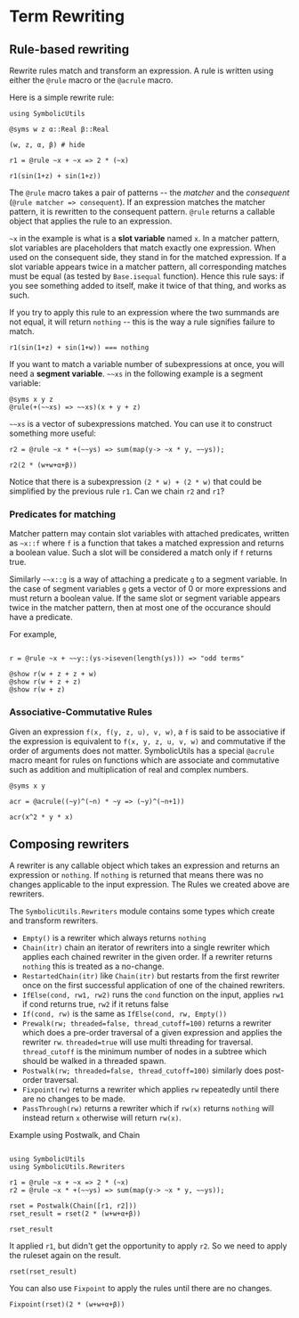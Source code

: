 # Term Rewriting

## Rule-based rewriting

Rewrite rules match and transform an expression. A rule is written using either the `@rule` macro or the `@acrule` macro.

Here is a simple rewrite rule:

```julia:rewrite1
using SymbolicUtils

@syms w z α::Real β::Real

(w, z, α, β) # hide

r1 = @rule ~x + ~x => 2 * (~x)

r1(sin(1+z) + sin(1+z))
```

The `@rule` macro takes a pair of patterns -- the _matcher_ and the _consequent_ (`@rule matcher => consequent`). If an expression matches the matcher pattern, it is rewritten to the consequent pattern. `@rule` returns a callable object that applies the rule to an expression.

`~x` in the example is what is a **slot variable** named `x`. In a matcher pattern, slot variables are placeholders that match exactly one expression. When used on the consequent side, they stand in for the matched expression. If a slot variable appears twice in a matcher pattern, all corresponding matches must be equal (as tested by `Base.isequal` function). Hence this rule says: if you see something added to itself, make it twice of that thing, and works as such.

If you try to apply this rule to an expression where the two summands are not equal, it will return `nothing` -- this is the way a rule signifies failure to match.
```julia:rewrite2
r1(sin(1+z) + sin(1+w)) === nothing
```

If you want to match a variable number of subexpressions at once, you will need a **segment variable**. `~~xs` in the following example is a segment variable:

```julia:rewrite3
@syms x y z
@rule(+(~~xs) => ~~xs)(x + y + z)
```

`~~xs` is a vector of subexpressions matched. You can use it to construct something more useful:

```julia:rewrite4
r2 = @rule ~x * +(~~ys) => sum(map(y-> ~x * y, ~~ys));

r2(2 * (w+w+α+β))
```

Notice that there is a subexpression `(2 * w) + (2 * w)` that could be simplified by the previous rule `r1`. Can we chain `r2` and `r1`?


### Predicates for matching

Matcher pattern may contain slot variables with attached predicates, written as `~x::f` where `f` is a function that takes a matched expression and returns a boolean value. Such a slot will be considered a match only if `f` returns true.

Similarly `~~x::g` is a way of attaching a predicate `g` to a segment variable. In the case of segment variables `g` gets a vector of 0 or more expressions and must return a boolean value. If the same slot or segment variable appears twice in the matcher pattern, then at most one of the occurance should have a predicate.

For example,

```julia:pred1

r = @rule ~x + ~~y::(ys->iseven(length(ys))) => "odd terms"

@show r(w + z + z + w)
@show r(w + z + z)
@show r(w + z)
```


### Associative-Commutative Rules

Given an expression `f(x, f(y, z, u), v, w)`, a `f` is said to be associative if the expression is equivalent to `f(x, y, z, u, v, w)` and commutative if the order of arguments does not matter.  SymbolicUtils has a special `@acrule` macro meant for rules on functions which are associate and commutative such as addition and multiplication of real and complex numbers.

```julia:acr
@syms x y

acr = @acrule((~y)^(~n) * ~y => (~y)^(~n+1))

acr(x^2 * y * x)
```


## Composing rewriters

A rewriter is any callable object which takes an expression and returns an expression
or `nothing`. If `nothing` is returned that means there was no changes applicable
to the input expression. The Rules we created above are rewriters.

The `SymbolicUtils.Rewriters` module contains some types which create and transform
rewriters.

- `Empty()` is a rewriter which always returns `nothing`
- `Chain(itr)` chain an iterator of rewriters into a single rewriter which applies
   each chained rewriter in the given order.
   If a rewriter returns `nothing` this is treated as a no-change.
- `RestartedChain(itr)` like `Chain(itr)` but restarts from the first rewriter once on the
   first successful application of one of the chained rewriters.
- `IfElse(cond, rw1, rw2)` runs the `cond` function on the input, applies `rw1` if cond
   returns true, `rw2` if it retuns false
- `If(cond, rw)` is the same as `IfElse(cond, rw, Empty())`
- `Prewalk(rw; threaded=false, thread_cutoff=100)` returns a rewriter which does a pre-order
   traversal of a given expression and applies the rewriter `rw`. `threaded=true` will
   use multi threading for traversal. `thread_cutoff` is the minimum number of nodes
   in a subtree which should be walked in a threaded spawn.
- `Postwalk(rw; threaded=false, thread_cutoff=100)` similarly does post-order traversal.
- `Fixpoint(rw)` returns a rewriter which applies `rw` repeatedly until there are no changes to be made.
- `PassThrough(rw)` returns a rewriter which if `rw(x)` returns `nothing` will instead
   return `x` otherwise will return `rw(x)`.


Example using Postwalk, and Chain

```julia:rewrite6

using SymbolicUtils
using SymbolicUtils.Rewriters

r1 = @rule ~x + ~x => 2 * (~x)
r2 = @rule ~x * +(~~ys) => sum(map(y-> ~x * y, ~~ys));

rset = Postwalk(Chain([r1, r2]))
rset_result = rset(2 * (w+w+α+β))

rset_result
```

It applied `r1`, but didn't get the opportunity to apply `r2`. So we need to apply the ruleset again on the result.

```julia:rewrite7
rset(rset_result)
```

You can also use `Fixpoint` to apply the rules until there are no changes.
```julia:rewrite8
Fixpoint(rset)(2 * (w+w+α+β))
```
